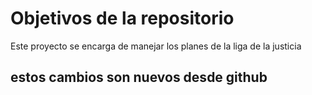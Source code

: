# Objetivos de la repositorio

Este proyecto se encarga de manejar los planes de la liga de la justicia


## estos cambios son nuevos desde github


